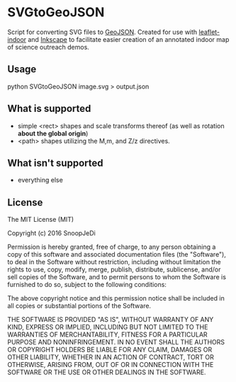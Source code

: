 # SVGtoGeoJSON

Script for converting SVG files to [GeoJSON](http://geojson.org/geojson-spec.html). Created for use with [leaflet-indoor](https://github.com/cbaines/leaflet-indoor) and [Inkscape](https://inkscape.org) to facilitate easier creation of an annotated indoor map of science outreach demos.

## Usage

python SVGtoGeoJSON image.svg > output.json

## What is supported

* simple &lt;rect&gt; shapes and scale transforms thereof (as well as rotation **about the global origin**)
* &lt;path&gt; shapes utilizing the M,m, and Z/z directives.

## What isn't supported

* everything else

## License

The MIT License (MIT)

Copyright (c) 2016 SnoopJeDi

Permission is hereby granted, free of charge, to any person obtaining a copy
of this software and associated documentation files (the "Software"), to deal
in the Software without restriction, including without limitation the rights
to use, copy, modify, merge, publish, distribute, sublicense, and/or sell
copies of the Software, and to permit persons to whom the Software is
furnished to do so, subject to the following conditions:

The above copyright notice and this permission notice shall be included in all
copies or substantial portions of the Software.

THE SOFTWARE IS PROVIDED "AS IS", WITHOUT WARRANTY OF ANY KIND, EXPRESS OR
IMPLIED, INCLUDING BUT NOT LIMITED TO THE WARRANTIES OF MERCHANTABILITY,
FITNESS FOR A PARTICULAR PURPOSE AND NONINFRINGEMENT. IN NO EVENT SHALL THE
AUTHORS OR COPYRIGHT HOLDERS BE LIABLE FOR ANY CLAIM, DAMAGES OR OTHER
LIABILITY, WHETHER IN AN ACTION OF CONTRACT, TORT OR OTHERWISE, ARISING FROM,
OUT OF OR IN CONNECTION WITH THE SOFTWARE OR THE USE OR OTHER DEALINGS IN THE
SOFTWARE.
